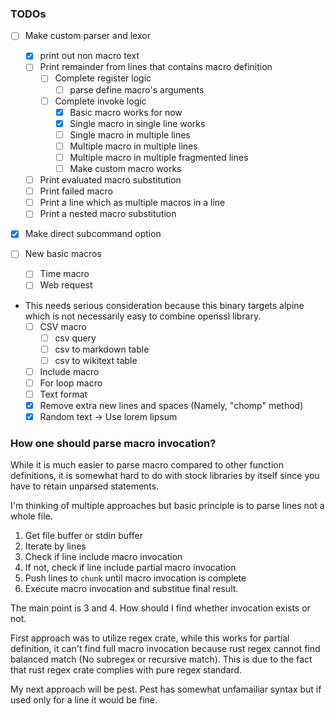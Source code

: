 ### TODOs

* [ ] Make custom parser and lexor
  * [x] print out non macro text
  * [ ] Print remainder from lines that contains macro definition
    * [ ] Complete register logic
	  * [ ] parse define macro's arguments
	* [ ] Complete invoke logic
	  * [x] Basic macro works for now
	  * [x] Single macro in single line works
	  * [ ] Single macro in multiple lines
	  * [ ] Multiple macro in multiple lines
	  * [ ] Multiple macro in multiple fragmented lines
	  * [ ] Make custom macro works
  * [ ] Print evaluated macro substitution
  * [ ] Print failed macro  
  * [ ] Print a line which as multiple macros in a line
  * [ ] Print a nested macro substitution

* [x] Make direct subcommand option

* [ ] New basic macros
  * [ ] Time macro
  * [ ] Web request
- This needs serious consideration because this binary targets alpine which is not necessarily easy to combine openssl library.
  * [ ] CSV macro
    * [ ] csv query
    * [ ] csv to markdown table
    * [ ] csv to wikitext table
  * [ ] Include macro
  * [ ] For loop macro
  * [ ] Text format
  * [x] Remove extra new lines and spaces (Namely, "chomp" method)
  * [x] Random text -> Use lorem lipsum

### How one should parse macro invocation?

While it is much easier to parse macro compared to other function definitions,
it is somewhat hard to do with stock libraries by itself since you have to
retain unparsed statements.

I'm thinking of multiple approaches but basic principle is to parse lines not a
whole file.

1. Get file buffer or stdin buffer
2. Iterate by lines
3. Check if line include macro invocation
4. If not, check if line include partial macro invocation
5. Push lines to `chunk` until macro invocation is complete
6. Execute macro invocation and substitue final result.

The main point is 3 and 4. How should I find whether invocation exists or not.

First approach was to utilize regex crate, while this works for partial
definition, it can't find full macro invocation because rust regex cannot find
balanced match (No subregex or recursive match). This is due to the fact that rust 
regex crate complies with pure regex standard.

My next approach will be pest. Pest has somewhat unfamailiar syntax but if used only for a line it would be fine.
